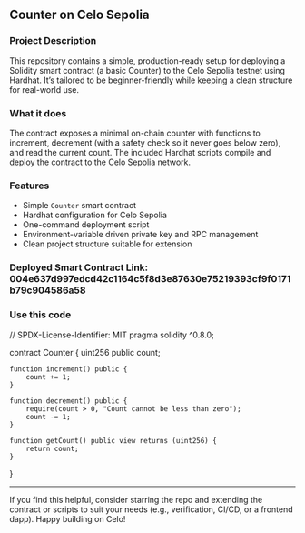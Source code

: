 ## Counter on Celo Sepolia

### Project Description
This repository contains a simple, production-ready setup for deploying a Solidity smart contract (a basic Counter) to the Celo Sepolia testnet using Hardhat. It’s tailored to be beginner-friendly while keeping a clean structure for real-world use.

### What it does
The contract exposes a minimal on-chain counter with functions to increment, decrement (with a safety check so it never goes below zero), and read the current count. The included Hardhat scripts compile and deploy the contract to the Celo Sepolia network.

### Features
- Simple `Counter` smart contract
- Hardhat configuration for Celo Sepolia
- One-command deployment script
- Environment-variable driven private key and RPC management
- Clean project structure suitable for extension

### Deployed Smart Contract Link: 004e637d997edcd42c1164c5f8d3e87630e75219393cf9f0171b79c904586a58

### Use this code
// SPDX-License-Identifier: MIT
pragma solidity ^0.8.0;

contract Counter {
    uint256 public count;

    function increment() public {
        count += 1;
    }

    function decrement() public {
        require(count > 0, "Count cannot be less than zero");
        count -= 1;
    }

    function getCount() public view returns (uint256) {
        return count;
    }
}

---

If you find this helpful, consider starring the repo and extending the contract or scripts to suit your needs (e.g., verification, CI/CD, or a frontend dapp). Happy building on Celo!


